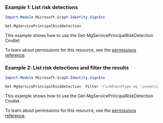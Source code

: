 ### Example 1: List risk detections

```powershellImport-Module Microsoft.Graph.Identity.SignIns

Get-MgServicePrincipalRiskDetection
```
This example shows how to use the Get-MgServicePrincipalRiskDetection Cmdlet.
To learn about permissions for this resource, see the [permissions reference](/graph/permissions-reference).

### Example 2: List risk detections and filter the results

```powershellImport-Module Microsoft.Graph.Identity.SignIns

Get-MgServicePrincipalRiskDetection -Filter "riskEventType eq 'investigationsThreatIntelligence' or riskLevel eq 'medium'"
```
This example shows how to use the Get-MgServicePrincipalRiskDetection Cmdlet.
To learn about permissions for this resource, see the [permissions reference](/graph/permissions-reference).

